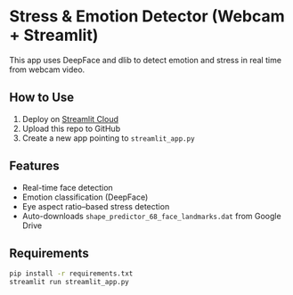 # Stress & Emotion Detector (Webcam + Streamlit)

This app uses DeepFace and dlib to detect emotion and stress in real time from webcam video.

## How to Use

1. Deploy on [Streamlit Cloud](https://streamlit.io/cloud)
2. Upload this repo to GitHub
3. Create a new app pointing to `streamlit_app.py`

## Features

- Real-time face detection
- Emotion classification (DeepFace)
- Eye aspect ratio–based stress detection
- Auto-downloads `shape_predictor_68_face_landmarks.dat` from Google Drive

## Requirements

```bash
pip install -r requirements.txt
streamlit run streamlit_app.py
```
